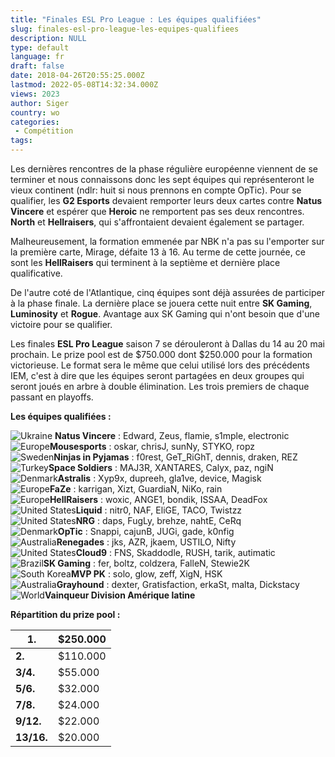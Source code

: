 ```yaml
---
title: "Finales ESL Pro League : Les équipes qualifiées"
slug: finales-esl-pro-league-les-equipes-qualifiees
description: NULL
type: default
language: fr
draft: false
date: 2018-04-26T20:55:25.000Z
lastmod: 2022-05-08T14:32:34.000Z
views: 2023
author: Siger
country: wo
categories:
 - Compétition
tags:
---
```

Les dernières rencontres de la phase régulière européenne viennent de se terminer et nous connaissons donc les sept équipes qui représenteront le vieux continent (ndlr: huit si nous prennons en compte OpTic). Pour se qualifier, les **G2 Esports** devaient remporter leurs deux cartes contre **Natus Vincere** et espérer que **Heroic** ne remportent pas ses deux rencontres. **North** et **Hellraisers**, qui s'affrontaient devaient également se partager.  
  
Malheureusement, la formation emmenée par NBK n'a pas su l'emporter sur la première carte, Mirage, défaite 13 à 16\. Au terme de cette journée, ce sont les **HellRaisers** qui terminent à la septième et dernière place qualificative.  
  
De l'autre coté de l'Atlantique, cinq équipes sont déjà assurées de participer à la phase finale. La dernière place se jouera cette nuit entre **SK Gaming**, **Luminosity** et **Rogue**. Avantage aux SK Gaming qui n'ont besoin que d'une victoire pour se qualifier.  
  
Les finales **ESL Pro League** saison 7 se dérouleront à Dallas du 14 au 20 mai prochain. Le prize pool est de $750.000 dont $250.000 pour la formation victorieuse. Le format sera le même que celui utilisé lors des précédents IEM, c'est à dire que les équipes seront partagées en deux groupes qui seront joués en arbre à double élimination. Les trois premiers de chaque passant en playoffs.  
  
**Les équipes qualifiées :**

![Ukraine](/images/countries/ua.svg)⁠ ⁠**Natus Vincere** : Edward, Zeus, flamie, s1mple, electronic  
![Europe](/images/countries/eu.svg)⁠**Mousesports** : oskar, chrisJ, sunNy, STYKO, ropz  
![Sweden](/images/countries/se.svg)⁠**Ninjas in Pyjamas** : f0rest, GeT\_RiGhT, dennis, draken, REZ  
![Turkey](/images/countries/tr.svg)⁠**Space Soldiers** : MAJ3R, XANTARES, Calyx, paz, ngiN  
![Denmark](/images/countries/dk.svg)⁠**Astralis** : Xyp9x, dupreeh, gla1ve, device, Magisk  
![Europe](/images/countries/eu.svg)⁠**FaZe** : karrigan, Xizt, GuardiaN, NiKo, rain  
![Europe](/images/countries/eu.svg)⁠**HellRaisers** : woxic, ANGE1, bondik, ISSAA, DeadFox  
![United States](/images/countries/us.svg)⁠**Liquid** : nitr0, NAF, EliGE, TACO, Twistzz  
![United States](/images/countries/us.svg)⁠**NRG** : daps, FugLy, brehze, nahtE, CeRq  
![Denmark](/images/countries/dk.svg)⁠**OpTic** : Snappi, cajunB, JUGi, gade, k0nfig  
![Australia](/images/countries/au.svg)⁠**Renegades** : jks, AZR, jkaem, USTILO, Nifty  
![United States](/images/countries/us.svg)⁠**Cloud9** : FNS, Skaddodle, RUSH, tarik, autimatic  
![Brazil](/images/countries/br.svg)⁠**SK Gaming** : fer, boltz, coldzera, FalleN, Stewie2K  
![South Korea](/images/countries/kr.svg)⁠**MVP PK** : solo, glow, zeff, XigN, HSK  
![Australia](/images/countries/au.svg)⁠**Grayhound** : dexter, Gratisfaction, erkaSt, malta, Dickstacy  
![World](/images/countries/wo.svg)⁠**Vainqueur Division Amérique latine**

**Répartition du prize pool :**

| **1.**     | $250.000 |
| ---------- | -------- |
| **2.**     | $110.000 |
| **3/4.**   | $55.000  |
| **5/6.**   | $32.000  |
| **7/8.**   | $24.000  |
| **9/12.**  | $22.000  |
| **13/16.** | $20.000  |
